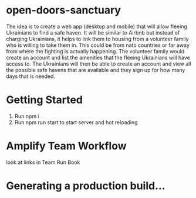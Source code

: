 # open-doors-sanctuary
The idea is to create a web app (desktop and mobile) that will allow fleeing Ukrainians to find a safe haven. It will be similar to Airbnb but instead of charging Ukrainians, it helps to link them to housing from a volunteer family who is willing to take them in. This could be from nato countries or far away from where the fighting is actually happening. The volunteer family would create an account and list the amenities that the fleeing Ukrainians will have access to. The Ukrainians will then be able to create an account and view all the possible safe havens that are available and they sign up for how many days that is needed.

# Getting Started
1) Run npm i
2) Run npm run start to start server and hot reloading

# Amplify Team Workflow

look at links in Team Run Book

# Generating a production build...